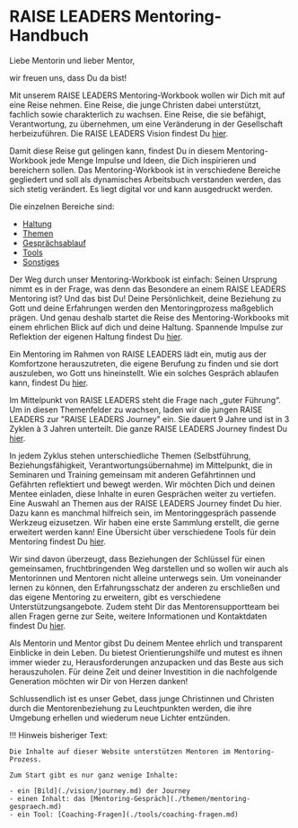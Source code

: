 # RAISE LEADERS Mentoring-Handbuch

Liebe Mentorin und lieber Mentor,

wir freuen uns, dass Du da bist!

Mit unserem RAISE LEADERS Mentoring-Workbook wollen wir Dich mit auf eine Reise nehmen. Eine Reise, die junge Christen dabei unterstützt, fachlich sowie charakterlich zu wachsen. Eine Reise, die sie befähigt, Verantwortung, zu übernehmen, um eine Veränderung in der Gesellschaft herbeizuführen. Die RAISE LEADERS Vision findest Du [hier](./vision/index.md). 

Damit diese Reise gut gelingen kann, findest Du in diesem Mentoring-Workbook jede Menge Impulse und Ideen, die Dich inspirieren und bereichern sollen. Das Mentoring-Workbook ist in verschiedene Bereiche gegliedert und soll als dynamisches Arbeitsbuch verstanden werden, das sich stetig verändert. Es liegt digital vor und kann ausgedruckt werden. 

Die einzelnen Bereiche sind:

- [Haltung](./haltung/index.md)
- [Themen](./themen/index.md)
- [Gesprächsablauf](./themen/mentoring-gespraech.md)
- [Tools](./tools/index.md)
- [Sonstiges](./)

Der Weg durch unser Mentoring-Workbook ist einfach: Seinen Ursprung nimmt es in der Frage, was denn das Besondere an einem RAISE LEADERS Mentoring ist? Und das bist Du! Deine Persönlichkeit, deine Beziehung zu Gott und deine Erfahrungen werden den Mentoringprozess maßgeblich prägen. Und genau deshalb startet die Reise des Mentoring-Workbooks mit einem ehrlichen Blick auf dich und deine Haltung. Spannende Impulse zur Reflektion der eigenen Haltung findest Du [hier](./haltung/index.md). 

Ein Mentoring im Rahmen von RAISE LEADERS lädt ein, mutig aus der Komfortzone herauszutreten, die eigene Berufung zu finden und sie dort auszuleben, wo Gott uns hineinstellt. Wie ein solches Gespräch ablaufen kann, findest Du [hier](./themen/mentoring-gespraech.md).

Im Mittelpunkt von RAISE LEADERS steht die Frage nach „guter Führung“. Um in diesen Themenfelder zu wachsen, laden wir die jungen RAISE LEADERS zur "RAISE LEADERS Journey" ein. Sie dauert 9 Jahre und ist in 3 Zyklen à 3 Jahren unterteilt. Die ganze RAISE LEADERS Journey findest Du [hier](./vision/journey.md).

In jedem Zyklus stehen unterschiedliche Themen (Selbstführung, Beziehungsfähigkeit, Verantwortungsübernahme) im Mittelpunkt, die in Seminaren und Training gemeinsam mit anderen Gefährtinnen und Gefährten reflektiert und bewegt werden. Wir möchten Dich und deinen Mentee einladen, diese Inhalte in euren Gesprächen weiter zu vertiefen. Eine Auswahl an Themen aus der RAISE LEADERS Journey findet Du hier. 
Dazu kann es manchmal hilfreich sein, im Mentoringgespräch passende Werkzeug eizusetzen. Wir haben eine erste Sammlung erstellt, die gerne erweitert werden kann! Eine Übersicht über verschiedene Tools für dein Mentoring findest Du [hier](./tools/).

Wir sind davon überzeugt, dass Beziehungen der Schlüssel für einen gemeinsamen, fruchtbringenden Weg darstellen und so wollen wir auch als Mentorinnen und Mentoren nicht alleine unterwegs sein. Um voneinander lernen zu können, den Erfahrungsschatz der anderen zu erschließen und das eigene Mentoring zu erweitern, gibt es verschiedene Unterstützungsangebote. Zudem steht Dir das Mentorensupportteam bei allen Fragen gerne zur Seite, weitere Informationen und Kontaktdaten findest Du [hier](./).

Als Mentorin und Mentor gibst Du deinem Mentee ehrlich und transparent Einblicke in dein Leben. Du bietest Orientierungshilfe und mutest es ihnen immer wieder zu, Herausforderungen anzupacken und das Beste aus sich herauszuholen. Für deine Zeit und deiner Investition in die nachfolgende Generation möchten wir Dir von Herzen danken!

Schlussendlich ist es unser Gebet, dass junge Christinnen und Christen durch die Mentorenbeziehung zu Leuchtpunkten werden, die ihre Umgebung erhellen und wiederum neue Lichter entzünden.

!!! Hinweis
    bisheriger Text:

    Die Inhalte auf dieser Website unterstützen Mentoren im Mentoring-Prozess.

    Zum Start gibt es nur ganz wenige Inhalte:

    - ein [Bild](./vision/journey.md) der Journey
    - einen Inhalt: das [Mentoring-Gespräch](./themen/mentoring-gespraech.md)
    - ein Tool: [Coaching-Fragen](./tools/coaching-fragen.md)
